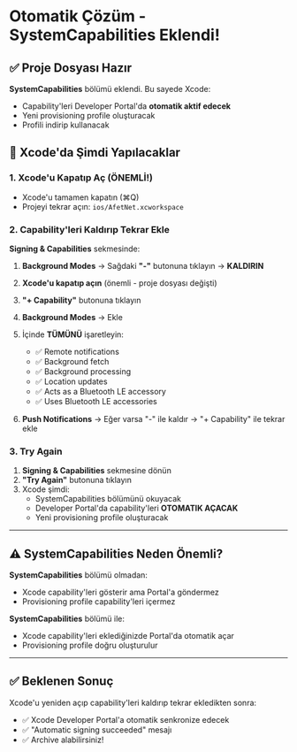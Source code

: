 # Otomatik Çözüm - SystemCapabilities Eklendi!

## ✅ Proje Dosyası Hazır

**SystemCapabilities** bölümü eklendi. Bu sayede Xcode:
- Capability'leri Developer Portal'da **otomatik aktif edecek**
- Yeni provisioning profile oluşturacak
- Profili indirip kullanacak

## 🎯 Xcode'da Şimdi Yapılacaklar

### 1. Xcode'u Kapatıp Aç (ÖNEMLİ!)
- Xcode'u tamamen kapatın (⌘Q)
- Projeyi tekrar açın: `ios/AfetNet.xcworkspace`

### 2. Capability'leri Kaldırıp Tekrar Ekle

**Signing & Capabilities** sekmesinde:

1. **Background Modes** → Sağdaki **"-"** butonuna tıklayın → **KALDIRIN**
2. **Xcode'u kapatıp açın** (önemli - proje dosyası değişti)
3. **"+ Capability"** butonuna tıklayın
4. **Background Modes** → Ekle
5. İçinde **TÜMÜNÜ** işaretleyin:
   - ✅ Remote notifications
   - ✅ Background fetch
   - ✅ Background processing
   - ✅ Location updates
   - ✅ Acts as a Bluetooth LE accessory
   - ✅ Uses Bluetooth LE accessories

6. **Push Notifications** → Eğer varsa "-" ile kaldır → "+ Capability" ile tekrar ekle

### 3. Try Again

1. **Signing & Capabilities** sekmesine dönün
2. **"Try Again"** butonuna tıklayın
3. Xcode şimdi:
   - SystemCapabilities bölümünü okuyacak
   - Developer Portal'da capability'leri **OTOMATIK AÇACAK**
   - Yeni provisioning profile oluşturacak

---

## ⚠️ SystemCapabilities Neden Önemli?

**SystemCapabilities** bölümü olmadan:
- Xcode capability'leri gösterir ama Portal'a göndermez
- Provisioning profile capability'leri içermez

**SystemCapabilities** bölümü ile:
- Xcode capability'leri eklediğinizde Portal'da otomatik açar
- Provisioning profile doğru oluşturulur

---

## ✅ Beklenen Sonuç

Xcode'u yeniden açıp capability'leri kaldırıp tekrar ekledikten sonra:
- ✅ Xcode Developer Portal'a otomatik senkronize edecek
- ✅ "Automatic signing succeeded" mesajı
- ✅ Archive alabilirsiniz!

